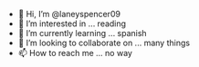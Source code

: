 - 👋 Hi, I’m @laneyspencer09
- 👀 I’m interested in ... reading
- 🌱 I’m currently learning ... spanish
- 💞️ I’m looking to collaborate on ... many things
- 📫 How to reach me ... no way

<!---
laneyspencer09/laneyspencer09 is a ✨ special ✨ repository because its `README.md` (this file) appears on your GitHub profile.
You can click the Preview link to take a look at your changes.
--->
